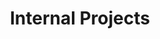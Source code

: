 ---
title: Internal Projects
parent: projects
order: 1
sitemap:
  priority: 1
  changefreq: 'weekly'

sections:

   - file: internalprojects
     layout: text

---
